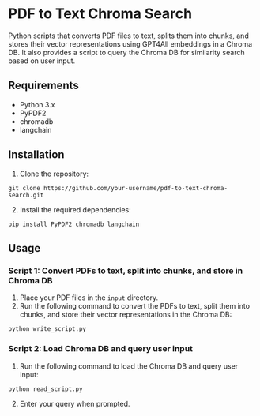 # PDF to Text Chroma Search
Python scripts that converts PDF files to text, splits them into chunks, and stores their vector representations using GPT4All embeddings in a Chroma DB. It also provides a script to query the Chroma DB for similarity search based on user input.

## Requirements

- Python 3.x
- PyPDF2
- chromadb
- langchain

## Installation

1. Clone the repository:
```
git clone https://github.com/your-username/pdf-to-text-chroma-search.git
```
2. Install the required dependencies:
```
pip install PyPDF2 chromadb langchain
```

## Usage

### Script 1: Convert PDFs to text, split into chunks, and store in Chroma DB

1. Place your PDF files in the `input` directory.
2. Run the following command to convert the PDFs to text, split them into chunks, and store their vector representations in the Chroma DB:
```
python write_script.py
```

### Script 2: Load Chroma DB and query user input

1. Run the following command to load the Chroma DB and query user input:
```
python read_script.py
```
2. Enter your query when prompted.
